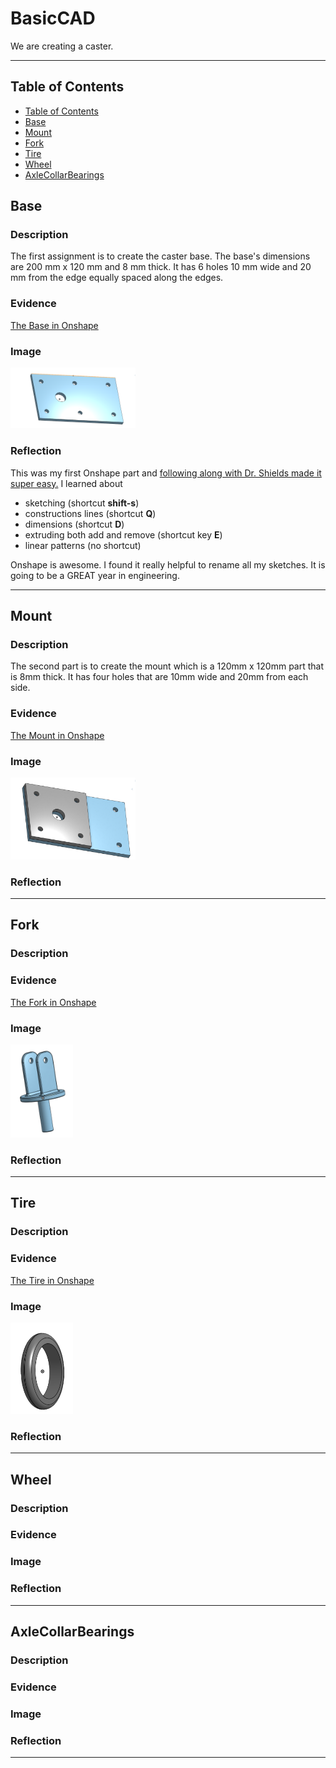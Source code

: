 # BasicCAD

We are creating a caster.

---
## Table of Contents
* [Table of Contents](#Table-of-Contents)
* [Base](#Base)
* [Mount](#Mount)
* [Fork](#Fork)
* [Tire](#Tire)
* [Wheel](#Wheel)
* [AxleCollarBearings](#AxleCollarBearings)

## Base

### Description

The first assignment is to create the caster base.  The base's dimensions are 200 mm x 120 mm and 8 mm thick.  It has 6 holes 10 mm wide and 20 mm from the edge equally spaced along the edges.

### Evidence
[The Base in Onshape](https://cvilleschools.onshape.com/documents/0d70f655203ca304cb3c5b7d/w/f55603f962f6fc74f5548a68/e/41d730c570a8d75fce9f51b6)

### Image

<img src="images/Base.jpg" alt="The Base" width="200">

### Reflection

This was my first Onshape part and [following along with Dr. Shields made it super easy.](https://www.youtube.com/watch?v=93BFUD-HAG8&feature=emb_title&scrlybrkr=5670f0b4)  I learned about 
* sketching (shortcut **shift-s**)
* constructions lines (shortcut **Q**)
* dimensions (shortcut **D**)
* extruding both add and remove (shortcut key **E**)
* linear patterns (no shortcut)

Onshape is awesome.  I found it really helpful to rename all my sketches.  It is going to be a GREAT year in engineering.

---


## Mount

### Description

The second part is to create the mount which is a 120mm x 120mm part that is 8mm thick. It has four holes that are 10mm wide and 20mm from each side.

### Evidence
[The Mount in Onshape](https://cad.onshape.com/documents/552a75c83439016c914fcabd/w/2f696d226eafe0c0d9923517/e/b7ff6d136de01bbe54c19693)

### Image

<img src="images/Mount.jpg" alt="The Base" width="200">

### Reflection

---


## Fork

### Description

### Evidence

[The Fork in Onshape](https://cad.onshape.com/documents/561e54026ef6a378c2a00a3a/w/b20fec73a23eab2d094f270f/e/d1d6ae39e5c6a7a754a9a615)

### Image

<img src="images/Fork.jpg" alt="The Base" width="100">


### Reflection

---


## Tire

### Description

### Evidence

[The Tire in Onshape](https://cad.onshape.com/documents/deecaecaea7a37ff59c23347/w/60437cceb0d772b11ef00f0c/e/26ab35dfdd7e5aea8aa16f03)

### Image

<img src="images/Tire.jpg" alt="The Base" width="100">

### Reflection

---


## Wheel

### Description

### Evidence

### Image

### Reflection

---


## AxleCollarBearings

### Description

### Evidence

### Image

### Reflection

---
